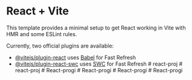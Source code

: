 # React + Vite

This template provides a minimal setup to get React working in Vite with HMR and some ESLint rules.

Currently, two official plugins are available:

- [@vitejs/plugin-react](https://github.com/vitejs/vite-plugin-react/blob/main/packages/plugin-react/README.md) uses [Babel](https://babeljs.io/) for Fast Refresh
- [@vitejs/plugin-react-swc](https://github.com/vitejs/vite-plugin-react-swc) uses [SWC](https://swc.rs/) for Fast Refresh
#   r e a c t - p r o j  
 #   r e a c t - p r o j  
 #   R e a c t - p r o g i  
 #   R e a c t - p r o g i  
 #   R e a c t - p r o g i  
 #   R e a c t - p r o g i  
 